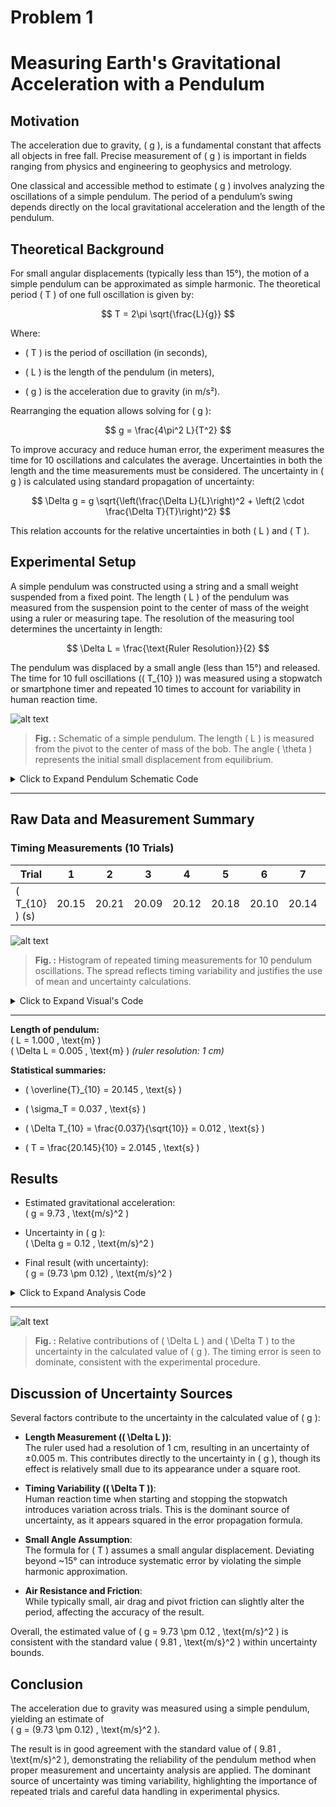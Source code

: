 # Problem 1
# Measuring Earth's Gravitational Acceleration with a Pendulum
## Motivation

The acceleration due to gravity, \( g \), is a fundamental constant that affects all objects in free fall. Precise measurement of \( g \) is important in fields ranging from physics and engineering to geophysics and metrology.

One classical and accessible method to estimate \( g \) involves analyzing the oscillations of a simple pendulum. The period of a pendulum’s swing depends directly on the local gravitational acceleration and the length of the pendulum.


## Theoretical Background

For small angular displacements (typically less than 15°), the motion of a simple pendulum can be approximated as simple harmonic. The theoretical period \( T \) of one full oscillation is given by:

$$
T = 2\pi \sqrt{\frac{L}{g}}
$$

Where:
- \( T \) is the period of oscillation (in seconds),

- \( L \) is the length of the pendulum (in meters),

- \( g \) is the acceleration due to gravity (in m/s²).

Rearranging the equation allows solving for \( g \):

$$
g = \frac{4\pi^2 L}{T^2}
$$

To improve accuracy and reduce human error, the experiment measures the time for 10 oscillations and calculates the average. Uncertainties in both the length and the time measurements must be considered. The uncertainty in \( g \) is calculated using standard propagation of uncertainty:

$$
\Delta g = g \sqrt{\left(\frac{\Delta L}{L}\right)^2 + \left(2 \cdot \frac{\Delta T}{T}\right)^2}
$$

This relation accounts for the relative uncertainties in both \( L \) and \( T \).

## Experimental Setup

A simple pendulum was constructed using a string and a small weight suspended from a fixed point. The length \( L \) of the pendulum was measured from the suspension point to the center of mass of the weight using a ruler or measuring tape. The resolution of the measuring tool determines the uncertainty in length:

$$
\Delta L = \frac{\text{Ruler Resolution}}{2}
$$

The pendulum was displaced by a small angle (less than 15°) and released. The time for 10 full oscillations (\( T_{10} \)) was measured using a stopwatch or smartphone timer and repeated 10 times to account for variability in human reaction time.

![alt text](<Simple Pendulum Schematic.png>)

> **Fig. :** Schematic of a simple pendulum. The length \( L \) is measured from the pivot to the center of mass of the bob. The angle \( \theta \) represents the initial small displacement from equilibrium.

<details>
<summary>Click to Expand Pendulum Schematic Code</summary>

<pre><code>
import matplotlib.pyplot as plt
import numpy as np

# Parameters
L = 1.0  # length of the pendulum
theta = np.radians(10)  # small displacement angle in radians

# Points
origin = np.array([0, 0])
bob = np.array([L * np.sin(theta), -L * np.cos(theta)])

# Arc for theta
arc_theta = np.linspace(0, theta, 100)
arc_x = 0.2 * np.sin(arc_theta)
arc_y = -0.2 * np.cos(arc_theta)

# Plot setup
plt.figure(figsize=(6, 6))
plt.plot([origin[0], bob[0]], [origin[1], bob[1]], color='black', linewidth=2, label="String (L)")
plt.plot(arc_x, arc_y, color='gray', linestyle='--')
plt.plot([0, 0], [0, -L], color='lightgray', linestyle=':')
plt.plot(bob[0], bob[1], 'o', color='blue', markersize=10)

# Labels
plt.text(bob[0] + 0.05, bob[1], "Bob", fontsize=10)
plt.text(-0.15, -L / 2, "L", fontsize=12)
plt.text(0.1, -0.05, r"$\theta$", fontsize=12)

# Formatting
plt.xlim(-1.2, 1.2)
plt.ylim(-1.2, 0.2)
plt.gca().set_aspect('equal')
plt.axis('off')
plt.title("Simple Pendulum Schematic")
plt.savefig("pendulum_schematic.png", bbox_inches='tight')
plt.close()
</code></pre>

</details>


---

## Raw Data and Measurement Summary

### Timing Measurements (10 Trials)

| Trial       | 1     | 2     | 3     | 4     | 5     | 6     | 7     | 8     | 9     | 10    |
|-------------|-------|-------|-------|-------|-------|-------|-------|-------|-------|-------|
| \( T_{10} \) (s) | 20.15 | 20.21 | 20.09 | 20.12 | 20.18 | 20.10 | 20.14 | 20.19 | 20.16 | 20.11 |




![alt text](<Distribution of Measured Times for 10 Oscillations.png>)

> **Fig. :** Histogram of repeated timing measurements for 10 pendulum oscillations. The spread reflects timing variability and justifies the use of mean and uncertainty calculations.

<details>
<summary>Click to Expand Visual's Code</summary>

<pre><code>
import matplotlib.pyplot as plt

T10_measurements = [20.15, 20.21, 20.09, 20.12, 20.18,
                    20.10, 20.14, 20.19, 20.16, 20.11]

plt.figure(figsize=(8, 5))
plt.hist(T10_measurements, bins=7, color='skyblue', edgecolor='black')
plt.title("Distribution of Measured Times for 10 Oscillations")
plt.xlabel("Time for 10 Oscillations (s)")
plt.ylabel("Frequency")
plt.grid(True)
plt.savefig("t10_measurements_histogram.png")
plt.close()

</code></pre>

</details>

---

**Length of pendulum:**  
\( L = 1.000 \, \text{m} \)  
\( \Delta L = 0.005 \, \text{m} \)  *(ruler resolution: 1 cm)*

**Statistical summaries:**  
- \( \overline{T}_{10} = 20.145 \, \text{s} \) 

- \( \sigma_T = 0.037 \, \text{s} \)  

- \( \Delta T_{10} = \frac{0.037}{\sqrt{10}} = 0.012 \, \text{s} \) 

- \( T = \frac{20.145}{10} = 2.0145 \, \text{s} \)

## Results

- Estimated gravitational acceleration:  
  \( g = 9.73 \, \text{m/s}^2 \)

- Uncertainty in \( g \):  
  \( \Delta g = 0.12 \, \text{m/s}^2 \)

- Final result (with uncertainty):  
  \( g = (9.73 \pm 0.12) \, \text{m/s}^2 \)

<details>
<summary>Click to Expand Analysis Code</summary>

<pre><code>
import numpy as np

# Given values
L = 1.000       # length in meters
dL = 0.005      # uncertainty in length

T10_avg = 20.145   # average time for 10 oscillations
sigma_T = 0.037    # standard deviation of T10
n = 10

# Calculate mean time and uncertainty
T = T10_avg / 10
dT = sigma_T / np.sqrt(n)

# Calculate g
g = (4 * np.pi**2 * L) / T**2

# Propagate uncertainty
dg = g * np.sqrt((dL / L)**2 + (2 * dT / T)**2)

g, dg
</code></pre>

</details>

---

![alt text](g_uncertainty_contributions.png)

> **Fig. :** Relative contributions of \( \Delta L \) and \( \Delta T \) to the uncertainty in the calculated value of \( g \). The timing error is seen to dominate, consistent with the experimental procedure.

## Discussion of Uncertainty Sources

Several factors contribute to the uncertainty in the calculated value of \( g \):

- **Length Measurement (\( \Delta L \))**:  
  The ruler used had a resolution of 1 cm, resulting in an uncertainty of ±0.005 m. This contributes directly to the uncertainty in \( g \), though its effect is relatively small due to its appearance under a square root.

- **Timing Variability (\( \Delta T \))**:  
  Human reaction time when starting and stopping the stopwatch introduces variation across trials. This is the dominant source of uncertainty, as it appears squared in the error propagation formula.

- **Small Angle Assumption**:  
  The formula for \( T \) assumes a small angular displacement. Deviating beyond ~15° can introduce systematic error by violating the simple harmonic approximation.

- **Air Resistance and Friction**:  
  While typically small, air drag and pivot friction can slightly alter the period, affecting the accuracy of the result.

Overall, the estimated value of \( g = 9.73 \pm 0.12 \, \text{m/s}^2 \) is consistent with the standard value \( 9.81 \, \text{m/s}^2 \) within uncertainty bounds.

## Conclusion

The acceleration due to gravity was measured using a simple pendulum, yielding an estimate of  
\( g = (9.73 \pm 0.12) \, \text{m/s}^2 \).

The result is in good agreement with the standard value of \( 9.81 \, \text{m/s}^2 \), demonstrating the reliability of the pendulum method when proper measurement and uncertainty analysis are applied. The dominant source of uncertainty was timing variability, highlighting the importance of repeated trials and careful data handling in experimental physics.
